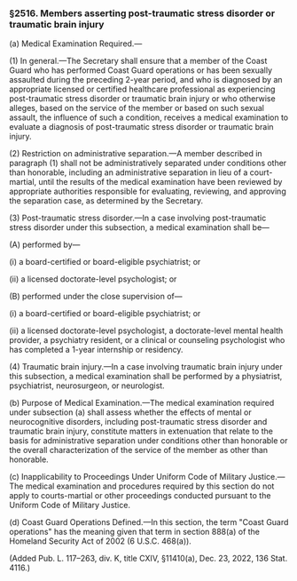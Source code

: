 ### §2516. Members asserting post-traumatic stress disorder or traumatic brain injury ###

(a) Medical Examination Required.—

(1) In general.—The Secretary shall ensure that a member of the Coast Guard who has performed Coast Guard operations or has been sexually assaulted during the preceding 2-year period, and who is diagnosed by an appropriate licensed or certified healthcare professional as experiencing post-traumatic stress disorder or traumatic brain injury or who otherwise alleges, based on the service of the member or based on such sexual assault, the influence of such a condition, receives a medical examination to evaluate a diagnosis of post-traumatic stress disorder or traumatic brain injury.

(2) Restriction on administrative separation.—A member described in paragraph (1) shall not be administratively separated under conditions other than honorable, including an administrative separation in lieu of a court-martial, until the results of the medical examination have been reviewed by appropriate authorities responsible for evaluating, reviewing, and approving the separation case, as determined by the Secretary.

(3) Post-traumatic stress disorder.—In a case involving post-traumatic stress disorder under this subsection, a medical examination shall be—

(A) performed by—

(i) a board-certified or board-eligible psychiatrist; or

(ii) a licensed doctorate-level psychologist; or

(B) performed under the close supervision of—

(i) a board-certified or board-eligible psychiatrist; or

(ii) a licensed doctorate-level psychologist, a doctorate-level mental health provider, a psychiatry resident, or a clinical or counseling psychologist who has completed a 1-year internship or residency.

(4) Traumatic brain injury.—In a case involving traumatic brain injury under this subsection, a medical examination shall be performed by a physiatrist, psychiatrist, neurosurgeon, or neurologist.

(b) Purpose of Medical Examination.—The medical examination required under subsection (a) shall assess whether the effects of mental or neurocognitive disorders, including post-traumatic stress disorder and traumatic brain injury, constitute matters in extenuation that relate to the basis for administrative separation under conditions other than honorable or the overall characterization of the service of the member as other than honorable.

(c) Inapplicability to Proceedings Under Uniform Code of Military Justice.—The medical examination and procedures required by this section do not apply to courts-martial or other proceedings conducted pursuant to the Uniform Code of Military Justice.

(d) Coast Guard Operations Defined.—In this section, the term "Coast Guard operations" has the meaning given that term in section 888(a) of the Homeland Security Act of 2002 (6 U.S.C. 468(a)).

(Added Pub. L. 117–263, div. K, title CXIV, §11410(a), Dec. 23, 2022, 136 Stat. 4116.)